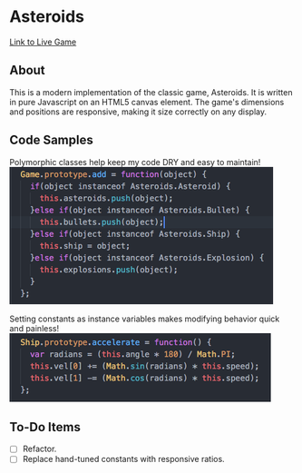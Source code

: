 # Asteroids

[Link to Live Game][asteroids]

[asteroids]: http://www.dwightware.com/Asteroids

## About

This is a modern implementation of the classic game, Asteroids. It is written in pure Javascript on an HTML5 canvas element. The game's dimensions and positions are responsive, making it size correctly on any display.

## Code Samples

Polymorphic classes help keep my code DRY and easy to maintain!
![alt text](screenshots/poly.png)

Setting constants as instance variables makes modifying behavior quick and painless!
![alt text](screenshots/ship.png)

## To-Do Items

- [ ] Refactor.
- [ ] Replace hand-tuned constants with responsive ratios.
